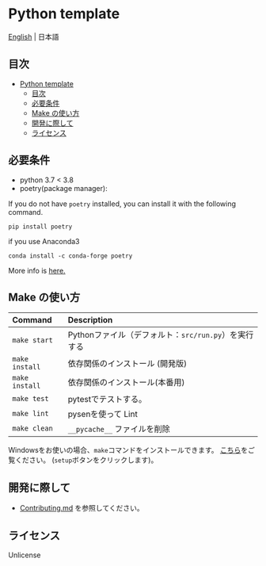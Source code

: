 # Python template

[English](../../../README.md) | 日本語

## 目次

<!-- TOC depthFrom:2 -->

- [Python template](#python-template)
  - [目次](#目次)
  - [必要条件](#必要条件)
  - [Make の使い方](#make-の使い方)
  - [開発に際して](#開発に際して)
  - [ライセンス](#ライセンス)

<!-- /TOC -->

## 必要条件

- python 3.7 &lt; 3.8
- poetry(package manager):

If you do not have `poetry` installed, you can install it with the following
command.

```shell
pip install poetry
```

if you use Anaconda3

```shell
conda install -c conda-forge poetry
```

More info is
[here.](https://raw.githubusercontent.com/python-poetry/poetry/master/install)

## Make の使い方

| Command        | Description                         |
| :------------- | :---------------------------------- |
| `make start`   | Pythonファイル（デフォルト：`src/run.py`）を実行する |
| `make install` | 依存関係のインストール (開発版)                   |
| `make install` | 依存関係のインストール(本番用)                    |
| `make test`    | pytestでテストする。                       |
| `make lint`    | pysenを使って Lint                      |
| `make clean`   | `__pycache__` ファイルを削除               |

Windowsをお使いの場合、`make`コマンドをインストールできます。
[こちら](http://gnuwin32.sourceforge.net/packages/make.htm)をご覧ください。
(`setup`ボタンをクリックします)。

## 開発に際して

- [Contributing.md](./CONTRIBUTING.md) を参照してください。

## ライセンス

Unlicense
